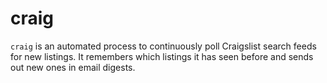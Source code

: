 # craig

`craig` is an automated process to continuously poll Craigslist search feeds for new listings. It remembers which listings it has seen before and sends out new ones in email digests.
